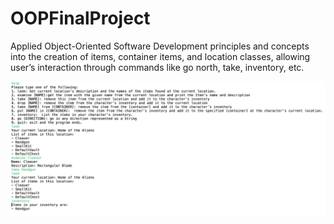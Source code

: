 # OOPFinalProject
Applied Object-Oriented Software Development principles and concepts into the creation of items, container items, and location classes, allowing user’s interaction through commands like go north, take, inventory, etc. 

![](TBAG.png)
